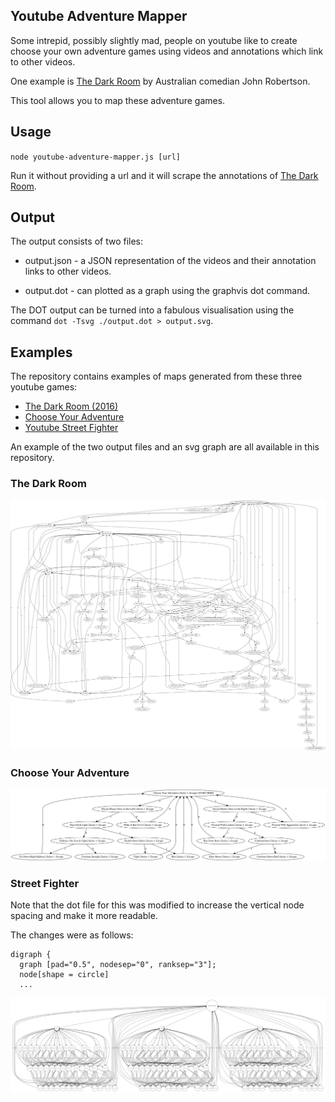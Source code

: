 ## Youtube Adventure Mapper

Some intrepid, possibly slightly mad, people on youtube like to create choose your own adventure games using videos and annotations which link to other videos.

One example is [The Dark Room](https://www.youtube.com/watch?v=OqozGZXYb1Y) by Australian comedian John Robertson.

This tool allows you to map these adventure games.

## Usage

`node youtube-adventure-mapper.js [url]`

Run it without providing a url and it will scrape the annotations of [The Dark Room](https://www.youtube.com/watch?v=OqozGZXYb1Y).

## Output
The output consists of two files:

 * output.json - a JSON representation of the videos and their annotation links to other videos.

 * output.dot - can plotted as a graph using the graphvis dot command.

 The DOT output can be turned into a fabulous visualisation using the command `dot -Tsvg ./output.dot > output.svg`.

## Examples
The repository contains examples of maps generated from these three youtube games:

 * [The Dark Room (2016)](https://www.youtube.com/watch?v=Jm-Kmw8pKXw)
 * [Choose Your Adventure](https://www.youtube.com/watch?v=OqozGZXYb1Y)
 * [Youtube Street Fighter](https://wwhttps://www.youtube.com/watch?v=LPQ1XrllZmA)


 An example of the two output files and an svg graph are all available in this repository.

### The Dark Room
![alttext](darkroom.svg)

### Choose Your Adventure
![alttext](choose_your_adventure.svg)

### Street Fighter
Note that the dot file for this was modified to increase the vertical node spacing and make it more readable.

The changes were as follows:
```
digraph {
  graph [pad="0.5", nodesep="0", ranksep="3"];
  node[shape = circle]
  ...
```
![alttext](street-fighter.svg)








